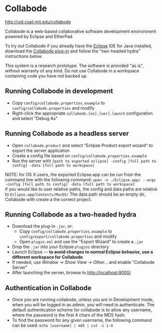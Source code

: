 Collabode
=========

http://uid.csail.mit.edu/collabode

Collabode is a web-based collaborative software development environment
powered by Eclipse and EtherPad.

To try out Collabode if you already have the [Eclipse][] IDE for Java
installed, download the [Collabode plug-in][] and follow the "two-headed
hydra" instructions below.

  [Eclipse]: http://www.eclipse.org/
  [Collabode plug-in]: http://uid.csail.mit.edu/collabode/download

This system is a research prototype. The software is provided "as is", without
warranty of any kind. Do not use Collabode in a workspace containing code you
have not backed up.


Running Collabode in development
--------------------------------

 * Copy ```config/collabode.properties.example``` to
   ```config/collabode.properties``` and modify
 * Right-click the appropriate ```collabode.[os].[ver].launch```
   configuration and select "Debug As"


Running Collabode as a headless server
--------------------------------------

 * Open ```collabode.product``` and select "Eclipse Product export wizard"
   to export the server application
 * Create a config file based on ```config/collabode.properties.example```
 * Run the server with ```[path to exported eclipse] -config [full path to
   config] -data [full path to workspace]```

 
 NOTE: for OS X users, the exported Eclipse.app can be run from the command line 
 with the following command:  ```open -n ./Eclipse.app/ --args 
   -config [full path to
   config] -data [full path to workspace]``` <BR>
   if you would like to user relative paths, the config and data paths are 
   relative to ```Eclipse.app/Contents/MacOS/```
   The data path should be an empty dir, Collabode with create a the correct project.


Running Collabode as a two-headed hydra
---------------------------------------

 * Download the plug-in ```.jar```, or:
   * Copy ```config/collabode.properties.example``` to
     ```config/export/collabode.properties``` and modify
   * Open ```plugin.xml``` and use the "Export Wizard" to create a ```.jar```
 * Drop the ```.jar``` into your Eclipse ```plugins``` directory
 * Launch Eclipse &mdash; **to avoid changes to normal Eclipse behavior, use a
   different workspace for Collabode**
 * If needed, use *Window &rarr; Show View &rarr; Other...* and enable
   "Collabode Server"
 * After launching the server, browse to <http://localhost:9000/>
 
Authentication in Collabode
---------------------------------------
 * Once you are running collabode, unless you are in Development mode, when you will be
  logged in as admin, you will need to authenticate.
  The default authentication scheme for collabode is to allow any username, where the 
  password is the first 4 chars of the MD5 hash.  
 * To find the password for any given username, the following command can be used: 
  ```echo [username] | md5 | cut -c 1-4``` <BR>

